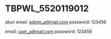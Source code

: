 # TBPWL_5520119012

akun
email: admin_a@mail.com
password: 123456

email: user_a@mail.com
password: 123456
